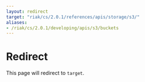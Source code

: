 ```yaml
---
layout: redirect
target: "riak/cs/2.0.1/references/apis/storage/s3/"
aliases:
- /riak/cs/2.0.1/developing/apis/s3/buckets
---
```


# Redirect

This page will redirect to `target`.
